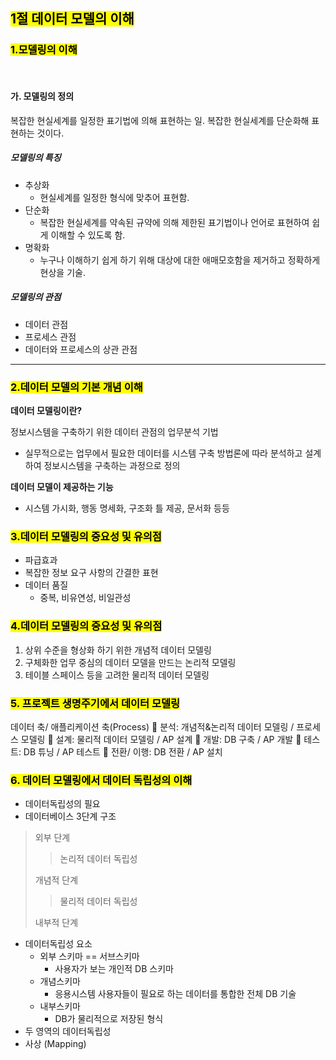 ## <mark class='blue'>1절 데이터 모델의 이해</mark>
### <mark>1.모델링의 이해</mark>
<br>

#### 가. 모델링의 정의
복잡한 현실세계를 일정한 표기법에 의해 표현하는 일.
복잡한 현실세계를 단순화해 표현하는 것이다.

##### 모델링의 특징
* 추상화
	* 현실세계를 일정한 형식에 맞추어 표현함.
* 단순화
	* 복잡한 현실세계를 약속된 규약에 의해 제한된 표기법이나 언어로 표현하여 쉽게 이해할 수 있도록 함.
* 명확화
	* 누구나 이해하기 쉽게 하기 위해 대상에 대한 애매모호함을 제거하고 정확하게 현상을 기술.

##### 모델링의 관점
* 데이터 관점
* 프로세스 관점
* 데이터와 프로세스의 상관 관점
---
### <mark>2.데이터 모델의 기본 개념 이해</mark><br>
**데이터 모델링이란?**

정보시스템을 구축하기 위한 데이터 관점의 업무분석 기법
* 실무적으로는 업무에서 필요한 데이터를 시스템 구축 방법론에 따라 분석하고 설계하여 정보시스템을 구축하는 과정으로 정의

**데이터 모델이 제공하는 기능**
* 시스템 가시화, 행동 명세화, 구조화 틀 제공, 문서화 등등

### <mark>3.데이터 모델링의 중요성 및 유의점</mark><br>
* 파급효과
* 복잡한 정보 요구 사항의 간결한 표현
* 데이터 품질
	* 중복, 비유연성, 비일관성

### <mark class='pink'>4.데이터 모델링의 중요성 및 유의점</mark><br>
1. 상위 수준을 형상화 하기 위한 개념적 데이터 모델링
2. 구체화한 업무 중심의 데이터 모델을 만드는 논리적 모델링
3. 테이블 스페이스 등을 고려한 물리적 데이터 모델링

### <mark class='a'>5. 프로젝트 생명주기에서 데이터 모델링</mark><br>
데이터 축/ 애플리케이션 축(Process)
 분석: 개념적&논리적 데이터 모델링 / 프로세스 모델링
 설계: 물리적 데이터 모델링 / AP 설계
 개발: DB 구축 / AP 개발
 테스트: DB 튜닝 / AP 테스트
 전환/ 이행: DB 전환 / AP 설치

### <mark class='pink'>6. 데이터 모델링에서 데이터 독립성의 이해</mark><br>
- 데이터독립성의 필요
- 데이터베이스 3단계 구조
> 외부 단계
> >논리적 데이터 독립성
> 
> 개념적 단계
> >물리적 데이터 독립성
> 
> 내부적 단계
- 데이터독립성 요소
	- 외부 스키마 == 서브스키마
		- 사용자가 보는 개인적 DB 스키마
	- 개념스키마
		- 응용시스템 사용자들이 필요로 하는 데이터를 통합한 전체 DB 기술
	- 내부스키마
		- DB가 물리적으로 저장된 형식
- 두 영역의 데이터독립성
- 사상 (Mapping)
		
